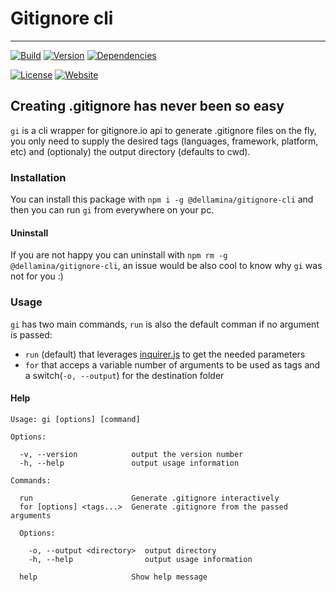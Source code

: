 # Gitignore cli

---

[![Build](https://img.shields.io/circleci/project/github/dellamina/gitignore-cli/master.svg)](https://circleci.com/gh/dellamina/workflows/gitignore-cli/tree/master)
[![Version](https://img.shields.io/npm/v/@dellamina/gitignore-cli.svg)](https://www.npmjs.com/package/@dellamina/gitignore-cli)
[![Dependencies](https://img.shields.io/david/dellamina/gitignore-cli.svg)](https://david-dm.org/dellamina/gitignore-cli)
<!-- ![Size](https://img.shields.io/bundlephobia/minzip/@dellamina/gitignore-cli.svg) -->
[![License](https://img.shields.io/github/license/dellamina/gitignore-cli.svg)](https://github.com/dellamina/gitignore-cli/blob/master/license)
[![Website](https://img.shields.io/website-up-down-green-red/https/gitignore.netlify.com.svg?label=website)](https://gitignore.netlify.com/)


## Creating .gitignore has never been so easy

`gi` is a cli wrapper for gitignore.io api to generate .gitignore files on the fly, you only need to supply the desired tags (languages, framework, platform, etc) and (optionaly) the output directory (defaults to cwd).

### Installation

You can install this package with `npm i -g @dellamina/gitignore-cli` and then you can run `gi` from everywhere on your pc.

#### Uninstall

If you are not happy you can uninstall with `npm rm -g @dellamina/gitignore-cli`, an issue would be also cool to know why `gi` was not for you :)

### Usage

`gi` has two main commands, `run` is also the default comman if no argument is passed:
* `run` (default) that leverages [inquirer.js](https://github.com/SBoudrias/Inquirer.js/) to get the needed parameters
* `for` that acceps a variable number of arguments to be used as tags and a switch(`-o, --output`) for the destination folder

#### Help

```
Usage: gi [options] [command]

Options:

  -v, --version            output the version number
  -h, --help               output usage information

Commands:

  run                      Generate .gitignore interactively
  for [options] <tags...>  Generate .gitignore from the passed arguments

  Options:

    -o, --output <directory>  output directory
    -h, --help                output usage information

  help                     Show help message
```
